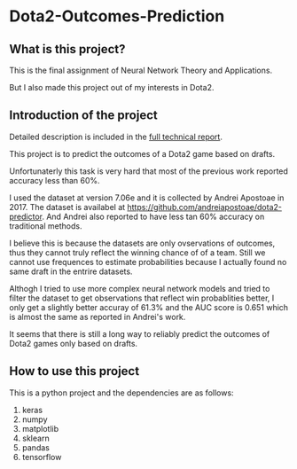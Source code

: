 # Dota2-Outcomes-Prediction

## What is this project?
This is the final assignment of Neural Network Theory and Applications.

But I also made this project out of my interests in Dota2.

## Introduction of the project
Detailed description is included in the [full technical report](https://github.com/atthebrink/Dota2-Outcomes-Prediction/blob/master/Using%20LSTM%20and%20AAE%20to%20Predict%20Dota2%20Outcomes%20by%20analyzing%20the%20Draft.pdf).

This project is to predict the outcomes of a Dota2 game based on drafts. 

Unfortunaterly this task is very hard that most of the previous work reported accuracy less than 60%.

I used the dataset at version 7.06e and it is collected by Andrei Apostoae in 2017. The dataset is availabel at
https://github.com/andreiapostoae/dota2-predictor. And Andrei also reported to have less tan 60% accuracy on traditional methods.

I believe this is because the datasets are only ovservations of outcomes, thus they cannot truly reflect the winning chance of of a team.
Still we cannot use frequences to estimate probabilities because I actually found no same draft in the entrire datasets.

Althogh I tried to use more complex neural network models and tried to filter the dataset to get observations 
that reflect win probablities better, I only get a slightly better accuray of 61.3% and the AUC score is 0.651 which is almost the same
as reported in Andrei's work.

It seems that there is still a long way to reliably predict the outcomes of Dota2 games only based on drafts.

## How to use this project
This is a python project and the dependencies are as follows:
1. keras
2. numpy
3. matplotlib
4. sklearn
5. pandas 
6. tensorflow 
